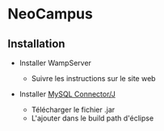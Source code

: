 # NeoCampus

## Installation

- Installer WampServer
    * Suivre les instructions sur le site web

- Installer [MySQL Connector/J](https://mvnrepository.com/artifact/mysql/mysql-connector-java/8.0.13)
    * Télécharger le fichier .jar
    * L'ajouter dans le build path d'éclipse
